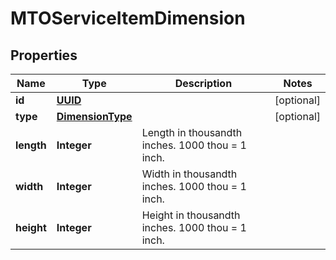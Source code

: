 
# MTOServiceItemDimension

## Properties
Name | Type | Description | Notes
------------ | ------------- | ------------- | -------------
**id** | [**UUID**](UUID.md) |  |  [optional]
**type** | [**DimensionType**](DimensionType.md) |  |  [optional]
**length** | **Integer** | Length in thousandth inches. 1000 thou &#x3D; 1 inch. | 
**width** | **Integer** | Width in thousandth inches. 1000 thou &#x3D; 1 inch. | 
**height** | **Integer** | Height in thousandth inches. 1000 thou &#x3D; 1 inch. | 



